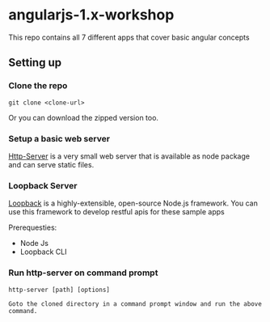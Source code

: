 # angularjs-1.x-workshop
This repo contains all 7 different apps that cover basic angular concepts

## Setting up
### Clone the repo
    git clone <clone-url>
Or you can download the zipped version too.

### Setup a basic web server

[Http-Server](https://www.npmjs.com/package/http-server) is a very small web server that is available as node package and can serve static files.


### Loopback Server

[Loopback](https://loopback.io) is a highly-extensible, open-source Node.js framework. You can use this framework to develop restful apis for these sample apps

Prerequesties:
* Node Js
* Loopback CLI

### Run http-server on command prompt

    http-server [path] [options]

    Goto the cloned directory in a command prompt window and run the above command. 




